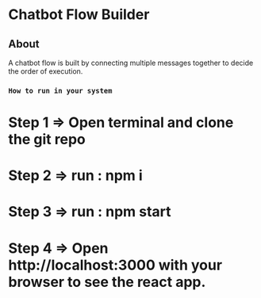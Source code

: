 # Chatbot Flow Builder

## About

A chatbot flow is built by connecting multiple messages together to decide the order of execution.

### `How to run in your system`

# Step 1 => Open terminal and clone the git repo
# Step 2 => run : npm i
# Step 3 => run : npm start
# Step 4 => Open http://localhost:3000 with your browser to see the react app.

